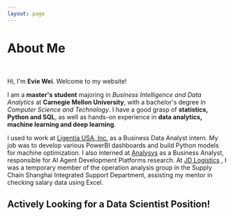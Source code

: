 ```yaml
---
layout: page
---
```


# About Me

<!--<img src="https://caihanlin.com/caihanlin.jpg" class="floatpic">-->
<br>

Hi, I'm **Evie Wei**. Welcome to my website!<br>

I am a **master's student** majoring in *Business Intelligence and Data Analytics* at **Carnegie Mellon University**, with a bachelor's degree in *Computer Science and Technology*. I have a good grasp of **statistics, Python and SQL**, as well as hands-on experience in **data analytics, machine learning and deep learning**.

I used to work at [Ligentia USA, Inc.](https://ligentia.com/) as a Business Data Analyst intern. My job was to develop various PowerBI dashboards and build Python models for machine optimization. I also interned at [Analysys](https://www.analysys.cn/) as a Business Analyst, responsible for AI Agent Development Platforms research. At [JD Logistics](https://www.jdl.com/en/profile) , I was a temporary member of the operation analysis group in the Supply Chain Shanghai Integrated Support Department, assisting my mentor in checking salary data using Excel.<br>

##  **Actively Looking for a Data Scientist Position!** 

